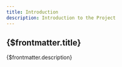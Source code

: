```yaml
---
title: Introduction
description: Introduction to the Project
---
```


## {$frontmatter.title}

{$frontmatter.description}
